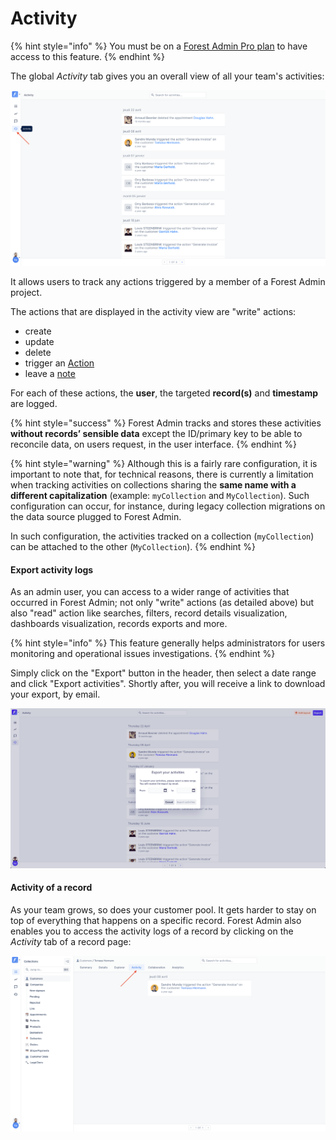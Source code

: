 # Activity

{% hint style="info" %}
You must be on a [Forest Admin Pro plan](https://www.forestadmin.com/pricing) to have access to this feature.
{% endhint %}

The global _Activity_ tab gives you an overall view of all your team's activities:

![](<../.gitbook/assets/image (190).png>)

It allows users to track any actions triggered by a member of a Forest Admin project.

The actions that are displayed in the activity view are "write" actions:

- create
- update
- delete
- trigger an [Action](../collections/actions/create-and-manage-smart-actions.md#what-is-a-smart-action)
- leave a [note](collaboration/communicate-with-notes.md)

For each of these actions, the **user**, the targeted **record(s)** and **timestamp** are logged.

{% hint style="success" %}
Forest Admin tracks and stores these activities **without records’ sensible data** except the ID/primary key to be able to reconcile data, on users request, in the user interface.
{% endhint %}

{% hint style="warning" %}
Although this is a fairly rare configuration, it is important to note that, for technical reasons, there is currently a limitation when tracking activities on collections sharing the **same name with a different capitalization** (example: `myCollection` and `MyCollection`). Such configuration can occur, for instance, during legacy collection migrations on the data source plugged to Forest Admin.

In such configuration, the activities tracked on a collection (`myCollection`) can be attached to the other (`MyCollection`).
{% endhint %}

#### Export activity logs

As an admin user, you can access to a wider range of activities that occurred in Forest Admin; not only "write" actions (as detailed above) but also "read" action like searches, filters, record details visualization, dashboards visualization, records exports and more.

{% hint style="info" %}
This feature generally helps administrators for users monitoring and operational issues investigations.
{% endhint %}

Simply click on the "Export" button in the header, then select a date range and click "Export activities".
Shortly after, you will receive a link to download your export, by email.

![](<../.gitbook/assets/image (529).png>)

#### Activity of a record

As your team grows, so does your customer pool. It gets harder to stay on top of everything that happens on a specific record.
Forest Admin also enables you to access the activity logs of a record by clicking on the _Activity_ tab of a record page:

![](<../.gitbook/assets/image (634).png>)
